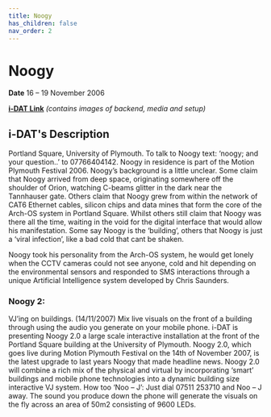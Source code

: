 ```yaml
---
title: Noogy
has_children: false
nav_order: 2
---
```


# Noogy

**Date** 16 – 19 November 2006

**[i-DAT Link](https://i-dat.org/2006-noogy/)**
_(contains images of backend, media and setup)_

## i-DAT's Description

Portland Square, University of Plymouth. To talk to Noogy text: ‘noogy; and your question..’ to 07766404142. Noogy in residence is part of the Motion Plymouth Festival 2006. Noogy’s background is a little unclear. Some claim that Noogy arrived from deep space, originating somewhere off the shoulder of Orion, watching C-beams glitter in the dark near the Tannhauser gate. Others claim that Noogy grew from within the network of CAT6 Ethernet cables, silicon chips and data mines that form the core of the Arch-OS system in Portland Square. Whilst others still claim that Noogy was there all the time, waiting in the void for the digital interface that would allow his manifestation. Some say Noogy is the ‘building’, others that Noogy is just a ‘viral infection’, like a bad cold that cant be shaken.

Noogy took his personality from the Arch-OS system, he would get lonely when the CCTV cameras could not see anyone, cold and hit depending on the environmental sensors and responded to SMS interactions through a unique Artificial Intelligence system developed by Chris Saunders.

### Noogy 2:

VJ’ing on buildings. (14/11/2007) Mix live visuals on the front of a building through using the audio you generate on your mobile phone. i-DAT is presenting Noogy 2.0 a large scale interactive installation at the front of the Portland Square building at the University of Plymouth. Noogy 2.0, which goes live during Motion Plymouth Festival on the 14th of November 2007, is the latest upgrade to last years Noogy that made headline news. Noogy 2.0 will combine a rich mix of the physical and virtual by incorporating ‘smart’ buildings and mobile phone technologies into a dynamic building size interactive VJ system. How too ‘Noo – J’: Just dial 07511 253710 and Noo – J away. The sound you produce down the phone will generate the visuals on the fly across an area of 50m2 consisting of 9600 LEDs.
